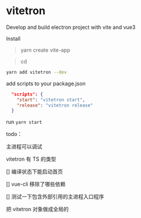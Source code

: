 # vitetron

Develop and build electron project with vite and vue3

Install

> yarn create vite-app <project-name>

> cd <project-name>

```bash
yarn add vitetron --dev
```

add scripts to your package.json

```json
  "scripts": {
    "start": "vitetron start",
    "release": "vitetron release"
  }
```

run `yarn start`

todo：

主进程可以调试

vitetron 有 TS 的类型

[] 编译状态下能启动首页

[] vue-cli 移除了哪些依赖

[] 测试一下包含外部引用的主进程入口程序

把 vitetron 对象做成全局的
